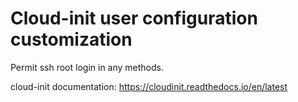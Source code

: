 # Cloud-init user configuration customization

Permit ssh root login in any methods.

cloud-init documentation: https://cloudinit.readthedocs.io/en/latest
